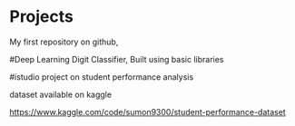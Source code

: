 # Projects
My first repository on github,

#Deep Learning Digit Classifier, Built using basic libraries



#istudio project on student performance analysis

dataset available on kaggle

https://www.kaggle.com/code/sumon9300/student-performance-dataset
